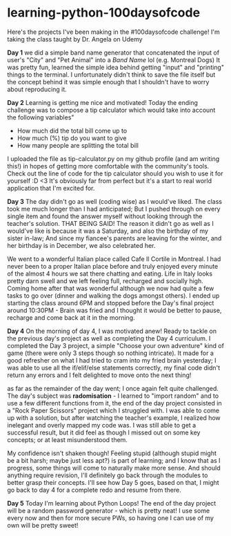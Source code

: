 # learning-python-100daysofcode
Here's the projects I've been making in the #100daysofcode challenge! I'm taking the class taught by Dr. Angela on Udemy

**Day 1**
we did a simple band name generator that concatenated the input of user's "City" and "Pet Animal" into a _Band Name_ lol (e.g. Montreal Dogs)
It was pretty fun, learned the simple idea behind getting "input" and "printing" things to the terminal. I unfortunately didn't think to save the file itself but the concept     behind it was simple enough that I shouldn't have to worry about reproducing it.
  
**Day 2**
Learning is getting me nice and motivated! Today the ending challenge was to compose a tip calculator which would take into account the following variables"
- How much did the total bill come up to
- How much (%) tip do you want to give
- How many people are splitting the total bill

I uploaded the file as tip-calculator.py on my github profile (and am writing this!) in hopes of getting more comfortable with the community's tools. Check out the line of code for the tip calculator should you wish to use it for yourself :D <3 It's obviously far from perfect but it's a start to real world application that I'm excited for.

**Day 3**
The day didn't go as well (coding wise) as I would've liked. The class took me much longer than I had anticipated; But I pushed through on every single item and found the answer myself without looking through the teacher's solution. THAT BEING SAID! The reason it didn't go as well as I would've like is because it was a Saturday, and also the birthday of my sister in-law; And since my fiancee's parents are leaving for the winter, and her birthday is in December, we also celebrated her.

We went to a wonderful Italian place called Cafe Il Cortile in Montreal. I had never been to a proper Italian place before and truly enjoyed every minute of the almost 4 hours we sat there chatting and eating. Life in Italy looks pretty darn swell and we left feeling full, recharged and socially high. Coming home after that was wonderful although we now had quite a few tasks to go over (dinner and walking the dogs amongst others). I ended up starting the class around 6PM and stopped before the Day's final project around 10:30PM - Brain was fried and I thought it would be better to pause, recharge and come back at it in the morning.

**Day 4**
On the morning of day 4, I was motivated anew! Ready to tackle on the previous day's project as well as completing the Day 4 curriculum. I completed the Day 3 project, a simple "Choose your own adventure" kind of game (there were only 3 steps though so nothing intricate). It made for a good refresher on what I had tried to cram into my fried brain yesterday; I was able to use all the if/elif/else statements correctly, my final code didn't return any errors and I felt delighted to move onto the next thing!

as far as the remainder of the day went; I once again felt quite challenged. The day's subject was **radomisation** - I learned to "import random" and to use a few different functions from it, the end of the day project consisted in a "Rock Paper Scissors" project which I struggled with. I was able to come up with a solution, but after watching the teacher's example, I realized how inelegant and overly mapped my code was. I was still able to get a successful result, but it did feel as though I missed out on some key concepts; or at least misunderstood them.

My confidence isn't shaken though! Feeling stupid (although stupid might be a bit harsh; maybe just less apt?) is part of learning; and I know that as I progress, some things will come to naturally make more sense. And should anything require revision, I'll definitely go back through the modules to better grasp their concepts. I'll see how Day 5 goes, based on that, I might go back to day 4 for a complete redo and resume from there.

**Day 5**
Today I'm learning about Python Loops! The end of the day project will be a random password generator - which is pretty neat! I use some every now and then for more secure PWs, so having one I can use of my own will be pretty sweet!
